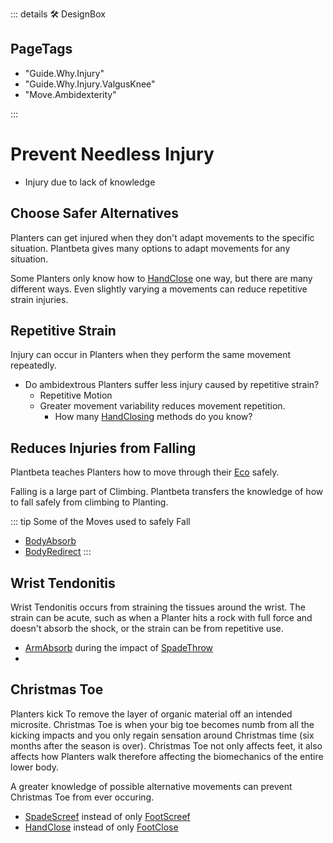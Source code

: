 ::: details 🛠 DesignBox

<h2>PageTags</h2>

- "Guide.Why.Injury"
- "Guide.Why.Injury.ValgusKnee"
- "Move.Ambidexterity"

:::

# Prevent Needless Injury

- Injury due to lack of knowledge


## Choose Safer Alternatives

Planters can get injured when they don't adapt movements to the specific situation. Plantbeta gives many options to adapt movements for any situation. 

Some Planters only know how to [HandClose](/reference/Move/HandMove/HandClose) one way, but there are many different ways. Even slightly varying a movements can reduce repetitive strain injuries.

## Repetitive Strain

Injury can occur in Planters when they perform the same movement repeatedly.

- Do ambidextrous Planters suffer less injury caused by repetitive strain?
    - Repetitive Motion
    - Greater movement variability reduces movement repetition. 
        - How many [HandClosing](/reference/Move/HandMove/HandClose)  methods do you know? 
    

## Reduces Injuries from Falling

Plantbeta teaches Planters how to move through their [Eco](/reference/Eco/EcoOverview) safely. 

Falling is a large part of Climbing. Plantbeta transfers the knowledge of how to fall safely from climbing to Planting.

::: tip Some of the Moves used to safely Fall
- [BodyAbsorb](/reference/Move/BodyMove/BodyAbsorb)
- [BodyRedirect](/reference/Move/BodyMove/BodyRedirect)
:::

## Wrist Tendonitis

Wrist Tendonitis occurs from straining the tissues around the wrist. The strain can be acute, such as when a Planter hits a rock with full force and doesn't absorb the shock, or the strain can be from repetitive use.

- [ArmAbsorb](/reference/Move/ArmMove/ArmAbsorb) during the impact of [SpadeThrow](/reference/Move/ToolMove/Spade/SpadeThrow)
- 

## Christmas Toe

Planters kick To remove the layer of organic material off an intended microsite. Christmas Toe is when your big toe becomes numb from all the kicking impacts and you only regain sensation around Christmas time (six months after the season is over). Christmas Toe not only affects feet, it also affects how Planters walk therefore affecting the biomechanics of the entire lower body.

A greater knowledge of possible alternative movements can prevent Christmas Toe from ever occuring.

- [SpadeScreef]() instead of only [FootScreef]()
- [HandClose]() instead of only [FootClose]() 




